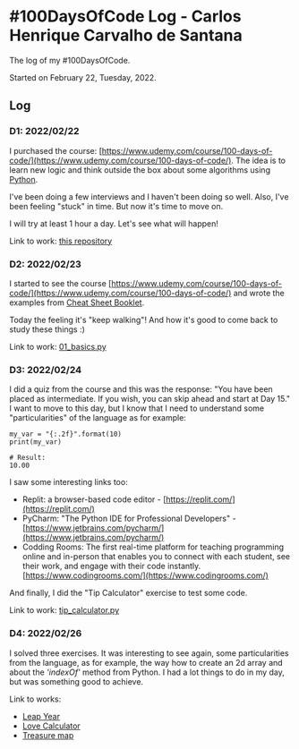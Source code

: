 # #100DaysOfCode Log - Carlos Henrique Carvalho de Santana

The log of my #100DaysOfCode.

Started on February 22, Tuesday, 2022.

## Log

### D1: 2022/02/22

I purchased the course: [https://www.udemy.com/course/100-days-of-code/](https://www.udemy.com/course/100-days-of-code/). The idea is to learn new logic and think outside the box about some algorithms using [Python](https://www.python.org/doc/essays/blurb/).

I've been doing a few interviews and I haven't been doing so well. Also, I've been feeling "stuck" in time. But now it's time to move on.

I will try at least 1 hour a day. Let's see what will happen!

Link to work: [this repository](https://github.com/carlohcs/100-days-of-code-python-pro-bootcamp-for-2022)

### D2: 2022/02/23

I started to see the course [https://www.udemy.com/course/100-days-of-code/](https://www.udemy.com/course/100-days-of-code/) and wrote the examples from [Cheat Sheet Booklet](./assets/Python_Syntax_Cheat_Sheet_Booklet.pdf).

Today the feeling it's "keep walking"! And how it's good to come back to study these things :)

Link to work: [01_basics.py](./days/02/01_basics.py)

### D3: 2022/02/24

I did a quiz from the course and this was the response: "You have been placed as intermediate. If you wish, you can skip ahead and start at Day 15."
I want to move to this day, but I know that I need to understand some "particularities" of the language as for example:
```
my_var = "{:.2f}".format(10)
print(my_var)

# Result: 
10.00
```

I saw some interesting links too:
- Replit: a browser-based code editor - [https://replit.com/](https://replit.com/)
- PyCharm: "The Python IDE for Professional Developers" - [https://www.jetbrains.com/pycharm/](https://www.jetbrains.com/pycharm/)
- Codding Rooms: The first real-time platform for teaching programming online and in-person that enables you to connect with each student, see their work, and engage with their code instantly. [https://www.codingrooms.com/](https://www.codingrooms.com/)

And finally, I did the "Tip Calculator" exercise to test some code.

Link to work: [tip_calculator.py](./days/03/tip_calculator.py)

### D4: 2022/02/26

I solved three exercises.
It was interesting to see again, some particularities from the language, as for example, the way how to create an 2d array and about the *'indexOf'* method from Python.
I had a lot things to do in my day, but was something good to achieve.

Link to works:
  - [Leap Year](./days/04/01_leap_year.py)
  - [Love Calculator](./days/04/02_love_calculator.py)
  - [Treasure map](./days/04/03_treasure_map.py)